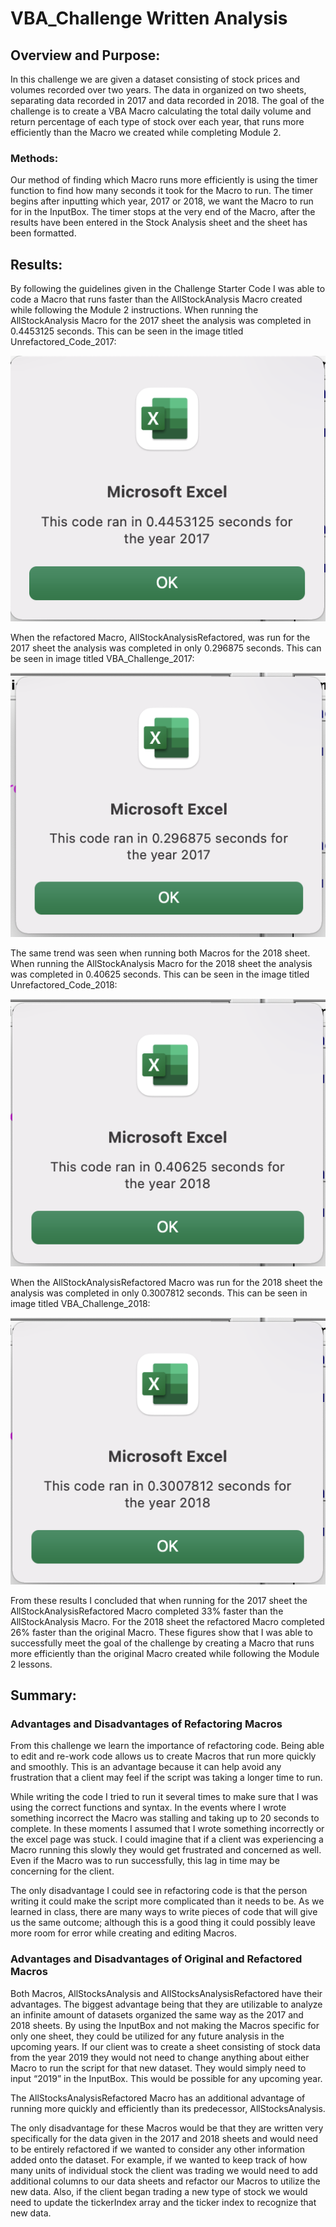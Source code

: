 # VBA_Challenge Written Analysis
## Overview and Purpose:
In this challenge we are given a dataset consisting of stock prices and volumes recorded over two years. The data in organized on two sheets, separating data recorded in 2017 and data recorded in 2018. The goal of the challenge is to create a VBA Macro calculating the total daily volume and return percentage of each type of stock over each year, that runs more efficiently than the Macro we created while completing Module 2. 

### Methods:
Our method of finding which Macro runs more efficiently is using the timer function to find how many seconds it took for the Macro to run. The timer begins after inputting which year, 2017 or 2018, we want the Macro to run for in the InputBox. The timer stops at the very end of the Macro, after the results have been entered in the Stock Analysis sheet and the sheet has been formatted. 

## Results:
By following the guidelines given in the Challenge Starter Code I was able to code a Macro that runs faster than the AllStockAnalysis Macro created while following the Module 2 instructions. 
When running the AllStockAnalysis Macro for the 2017 sheet the analysis was completed in 0.4453125 seconds. This can be seen in the image titled Unrefactored_Code_2017: 

![Unrefactored_Code_2017](Resources/Unrefactored_Code_2017.png) 

When the refactored Macro, AllStockAnalysisRefactored, was run for the 2017 sheet the analysis was completed in only 0.296875 seconds. This can be seen in image titled VBA_Challenge_2017: 

![VBA_Challenge_2017](Resources/VBA_Challenge_2017.png) 

The same trend was seen when running both Macros for the 2018 sheet.
When running the AllStockAnalysis Macro for the 2018 sheet the analysis was completed in 0.40625 seconds. This can be seen in the image titled Unrefactored_Code_2018: 

![Unrefactored_Code_2018](Resources/Unrefactored_Code_2018.png)

When the AllStockAnalysisRefactored Macro was run for the 2018 sheet the analysis was completed in only 0.3007812 seconds. This can be seen in image titled VBA_Challenge_2018: 

![VBA_Challenge_2018](Resources/VBA_Challenge_2018.png)  

From these results I concluded that when running for the 2017 sheet the AllStockAnalysisRefactored Macro completed 33% faster than the AllStockAnalysis Macro. For the 2018 sheet the refactored Macro completed 26% faster than the original Macro. These figures show that I was able to successfully meet the goal of the challenge by creating a Macro that runs more efficiently than the original Macro created while following the Module 2 lessons. 

## Summary:

### Advantages and Disadvantages of Refactoring Macros
From this challenge we learn the importance of refactoring code. Being able to edit and re-work code allows us to create Macros that run more quickly and smoothly. This is an advantage because it can help avoid any frustration that a client may feel if the script was taking a longer time to run. 

While writing the code I tried to run it several times to make sure that I was using the correct functions and syntax. In the events where I wrote something incorrect the Macro was stalling and taking up to 20 seconds to complete. In these moments I assumed that I wrote something incorrectly or the excel page was stuck. I could imagine that if a client was experiencing a Macro running this slowly they would get frustrated and concerned as well. Even if the Macro was to run successfully, this lag in time may be concerning for the client.  

The only disadvantage I could see in refactoring code is that the person writing it could make the script more complicated than it needs to be. As we learned in class, there are many ways to write pieces of code that will give us the same outcome; although this is a good thing it could possibly leave more room for error while creating and editing Macros. 

### Advantages and Disadvantages of Original and Refactored Macros
Both Macros, AllStocksAnalysis and AllStocksAnalysisRefactored have their advantages. The biggest advantage being that they are utilizable to analyze an infinite amount of datasets organized the same way as the 2017 and 2018 sheets. By using the InputBox and not making the Macros specific for only one sheet, they could be utilized for any future analysis in the upcoming years. If our client was to create a sheet consisting of stock data from the year 2019 they would not need to change anything about either Macro to run the script for that new dataset. They would simply need to input “2019” in the InputBox. This would be possible for any upcoming year. 

The AllStocksAnalysisRefactored Macro has an additional advantage of running more quickly and efficiently than its predecessor, AllStocksAnalysis.

The only disadvantage for these Macros would be that they are written very specifically for the data given in the 2017 and 2018 sheets and would need to be entirely refactored if we wanted to consider any other information added onto the dataset. For example, if we wanted to keep track of how many units of individual stock the client was trading we would need to add additional columns to our data sheets and refactor our Macros to utilize the new data. Also, if the client began trading a new type of stock we would need to update the tickerIndex array and the ticker index to recognize that new data. 

